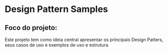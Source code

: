 # Design Pattern Samples

## Foco do projeto:

Este projeto tem como ideia central apresentar os principais Design Patters, seus casos de uso e exemplos de uso e estrutura 


